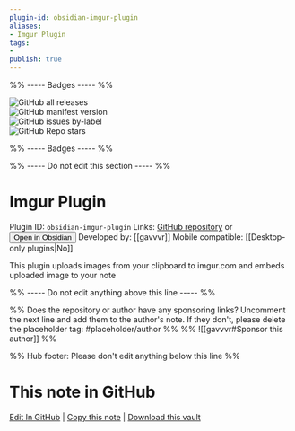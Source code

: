```yaml
---
plugin-id: obsidian-imgur-plugin
aliases:
- Imgur Plugin
tags: 
- 
publish: true
---
```


%% ----- Badges ----- %%

![GitHub all releases](https://img.shields.io/github/downloads/gavvvr/obsidian-imgur-plugin/total?color=573E7A&logo=github&style=for-the-badge)   
![GitHub manifest version](https://img.shields.io/github/manifest-json/v/gavvvr/obsidian-imgur-plugin?color=573E7A&logo=github&style=for-the-badge)   
![GitHub issues by-label](https://img.shields.io/github/issues/gavvvr/obsidian-imgur-plugin/help%20wanted?color=573E7A&logo=github&style=for-the-badge)   
![GitHub Repo stars](https://img.shields.io/github/stars/gavvvr/obsidian-imgur-plugin?color=573E7A&logo=github&style=for-the-badge)

%% ----- Badges ----- %%

%% ----- Do not edit this section ----- %%

# Imgur Plugin

Plugin ID: `obsidian-imgur-plugin`
Links: [GitHub repository](https://github.com/gavvvr/obsidian-imgur-plugin) or [<button id=HH>Open in Obsidian</button>](obsidian://goto-plugin?id=obsidian-imgur-plugin)
Developed by: [[gavvvr]]
Mobile compatible: [[Desktop-only plugins|No]]

This plugin uploads images from your clipboard to imgur.com and embeds uploaded image to your note

%% ----- Do not edit anything above this line ----- %% 

%% Does the repository or author have any sponsoring links? Uncomment the next line and add them to the author's note. If they don't, please delete the placeholder tag: #placeholder/author %%
%% ![[gavvvr#Sponsor this author]] %%

%% Hub footer: Please don't edit anything below this line %%

# This note in GitHub

<span class="git-footer">[Edit In GitHub](https://github.dev/obsidian-community/obsidian-hub/blob/main/02%20-%20Community%20Expansions/02.05%20All%20Community%20Expansions/Plugins/obsidian-imgur-plugin.md "git-hub-edit-note") | [Copy this note](https://raw.githubusercontent.com/obsidian-community/obsidian-hub/main/02%20-%20Community%20Expansions/02.05%20All%20Community%20Expansions/Plugins/obsidian-imgur-plugin.md "git-hub-copy-note") | [Download this vault](https://github.com/obsidian-community/obsidian-hub/archive/refs/heads/main.zip "git-hub-download-vault") </span>
